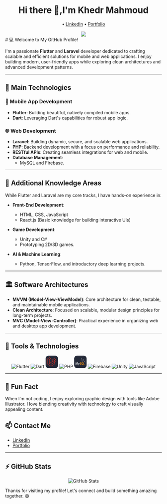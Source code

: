 
<h1 align="center"> Hi there 👋,I'm Khedr Mahmoud</h1>

<div   id="header" align="center">
  <p align="center">
<!--   <a href="">Website</a> • -->
  • <a href="https://linkedin.com/in/khedr-mahmoud-7a0015221">LinkedIn</a>
  • <a href="https://khedr-abdel-aziz.rf.gd/#/">Portfolio</a>
</p>

  <img align="center" src="https://media.giphy.com/media/iOdhk1BSNJ7PsQRUN3/giphy.gif" width="200"/>
</div>
 # 💻 Welcome to My GitHub Profile!  

I'm a passionate **Flutter** and **Laravel** developer dedicated to crafting scalable and efficient solutions for mobile and web applications. I enjoy building modern, user-friendly apps while exploring clean architectures and advanced development patterns.

---

## 🚀 Main Technologies  
### 📱 Mobile App Development  
- **Flutter**: Building beautiful, natively compiled mobile apps.  
- **Dart**: Leveraging Dart's capabilities for robust app logic.  


### 🌐 Web Development  
- **Laravel**: Building dynamic, secure, and scalable web applications.  
- **PHP**: Backend development with a focus on performance and reliability.  
- **RESTful APIs**: Creating seamless integrations for web and mobile.
- **Database Management**:  
  - MySQL and Firebase.  
---

## 🔧 Additional Knowledge Areas  

While Flutter and Laravel are my core tracks, I have hands-on experience in:  

- **Front-End Development**:  
  - HTML, CSS, JavaScript  
  - React.js (Basic knowledge for building interactive UIs)  

- **Game Development**:  
  - Unity and C#  
  - Prototyping 2D/3D games.  

- **AI & Machine Learning**:  
  - Python, TensorFlow, and introductory deep learning projects.  



---

## 🏛️ Software Architectures  

- **MVVM (Model-View-ViewModel)**: Core architecture for clean, testable, and maintainable mobile applications.  
- **Clean Architecture**: Focused on scalable, modular design principles for long-term projects.  
- **MVC (Model-View-Controller)**: Practical experience in organizing web and desktop app development.

---

## 🌟 Tools & Technologies  

<p align="center" dir="auto">
  <img src="https://cdn.jsdelivr.net/gh/devicons/devicon/icons/flutter/flutter-original.svg" alt="Flutter" width="40" height="40"/>
  <img src="https://cdn.jsdelivr.net/gh/devicons/devicon/icons/dart/dart-original.svg" alt="Dart" width="40" height="40"/>
  <img src="https://github.com/tandpfun/skill-icons/blob/main/icons/Laravel-Dark.svg" alt="Laravel" width="40" height="40"/>
  <img src="https://cdn.jsdelivr.net/gh/devicons/devicon/icons/php/php-original.svg" alt="PHP" width="40" height="40"/>
  <img src="https://github.com/tandpfun/skill-icons/blob/main/icons/MySQL-Dark.svg" alt="MySQL" width="40" height="40"/>
  <img src="https://cdn.jsdelivr.net/gh/devicons/devicon/icons/firebase/firebase-plain.svg" alt="Firebase" width="40" height="40"/>
  <img src="https://cdn.jsdelivr.net/gh/devicons/devicon/icons/unity/unity-original.svg" alt="Unity" width="40" height="40"/>
  <img src="https://cdn.jsdelivr.net/gh/devicons/devicon/icons/javascript/javascript-original.svg" alt="JavaScript" width="40" height="40"/>
</p>

---

## 🎨 Fun Fact  

When I’m not coding, I enjoy exploring graphic design with tools like Adobe Illustrator. I love blending creativity with technology to craft visually appealing content.  


## 📫 Contact Me
<!--- [Email](mailto:youremail@example.com)-->
- [LinkedIn](https://linkedin.com/in/khedr-mahmoud-7a0015221)
- [Portfolio](https://khedr-abdel-aziz.rf.gd/#/)

---

## ⚡ GitHub Stats

<p align="center">
  <img src="https://github-readme-stats.vercel.app/api?username=khedrmahmoud&show_icons=true&count_private=true&theme=dark" alt="GitHub Stats" />
</p>

 

Thanks for visiting my profile! Let's connect and build something amazing together. 😄


  
<!--
**khedrmahmoud/khedrmahmoud** is a ✨ _special_ ✨ repository because its `README.md` (this file) appears on your GitHub profile.

Here are some ideas to get you started:

- 🔭 I’m currently working on ...
- 🌱 I’m currently learning ...
- 👯 I’m looking to collaborate on ...
- 🤔 I’m looking for help with ...
- 💬 Ask me about ...
- 📫 How to reach me: ...
- 😄 Pronouns: ...
- ⚡ Fun fact: ...
-->
